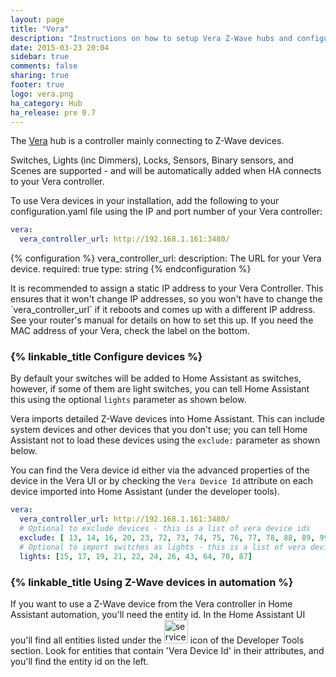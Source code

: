 ```yaml
---
layout: page
title: "Vera"
description: "Instructions on how to setup Vera Z-Wave hubs and configure devices within Home Assistant."
date: 2015-03-23 20:04
sidebar: true
comments: false
sharing: true
footer: true
logo: vera.png
ha_category: Hub
ha_release: pre 0.7
---
```


The [Vera](http://getvera.com) hub is a controller mainly connecting to Z-Wave devices.

Switches, Lights (inc Dimmers), Locks, Sensors, Binary sensors, and Scenes are supported - and will be automatically added when HA connects to your Vera controller.

To use Vera devices in your installation, add the following to your configuration.yaml file using the IP and port number of your Vera controller:

```yaml
vera:
  vera_controller_url: http://192.168.1.161:3480/
```

{% configuration %}
vera_controller_url:
  description: The URL for your Vera device.
  required: true
  type: string
{% endconfiguration %}

<p class='note'>
  It is recommended to assign a static IP address to your Vera Controller. This ensures that it won't change IP addresses, so you won't have to change the `vera_controller_url` if it reboots and comes up with a different IP address. See your router's manual for details on how to set this up. If you need the MAC address of your Vera, check the label on the bottom.
</p>

### {% linkable_title Configure devices %} 

By default your switches will be added to Home Assistant as switches, however, if some of them are light switches, you can tell Home Assistant this using the optional `lights` parameter as shown below.

Vera imports detailed Z-Wave devices into Home Assistant. This can include system devices and other devices that you don't use; you can tell Home Assistant not to load these devices using the `exclude:` parameter as shown below.

You can find the Vera device id either via the advanced properties of the device in the Vera UI or by checking the `Vera Device Id` attribute on each device imported into Home Assistant (under the developer tools).

```yaml
vera:
  vera_controller_url: http://192.168.1.161:3480/
  # Optional to exclude devices - this is a list of vera device ids
  exclude: [ 13, 14, 16, 20, 23, 72, 73, 74, 75, 76, 77, 78, 88, 89, 99]
  # Optional to import switches as lights - this is a list of vera device ids
  lights: [15, 17, 19, 21, 22, 24, 26, 43, 64, 70, 87]
```

### {% linkable_title Using Z-Wave devices in automation %} 

If you want to use a Z-Wave device from the Vera controller in Home Assistant automation, you'll need the entity id. In the Home Assistant UI you'll find all entities listed under the <img src='/images/screenshots/developer-tool-states-icon.png' alt='service developer tool icon' class="no-shadow" height="38" /> icon of the Developer Tools section. Look for entities that contain 'Vera Device Id' in their attributes, and you'll find the entity id on the left.
